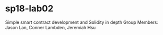 # sp18-lab02
Simple smart contract development and Solidity in depth
Group Members: Jason Lan, Conner Lambden, Jeremiah Hsu
